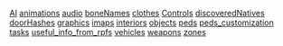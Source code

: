 <a href='AI'>AI</a>
<a href='animations'>animations</a>
<a href='audio'>audio</a>
<a href='boneNames'>boneNames</a>
<a href='clothes'>clothes</a>
<a href='Controls'>Controls</a>
<a href='discoveredNatives'>discoveredNatives</a>
<a href='doorHashes'>doorHashes</a>
<a href='graphics'>graphics</a>
<a href='imaps'>imaps</a>
<a href='interiors'>interiors</a>
<a href='objects'>objects</a>
<a href='peds'>peds</a>
<a href='peds_customization'>peds_customization</a>
<a href='tasks'>tasks</a>
<a href='useful_info_from_rpfs'>useful_info_from_rpfs</a>
<a href='vehicles'>vehicles</a>
<a href='weapons'>weapons</a>
<a href='zones'>zones</a>
